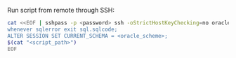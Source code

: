 Run script from remote through SSH:
``` bash
cat <<EOF | sshpass -p <password> ssh -oStrictHostKeyChecking=no oracle@$<oracle_ip|dns> sqlplus <oracle_user>/$<oracle_pass>@<oracle_address>/TCONSTRU
whenever sqlerror exit sql.sqlcode;
ALTER SESSION SET CURRENT_SCHEMA = <oracle_scheme>;
$(cat "<script_path>")
EOF
```
